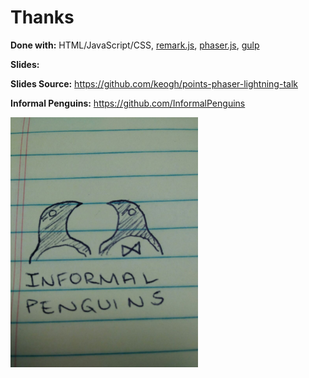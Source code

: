# Thanks

**Done with:** HTML/JavaScript/CSS, [remark.js](http://remarkjs.com/), [phaser.js](http://phaser.io/), [gulp](http://gulpjs.com/)

**Slides:**

**Slides Source:** https://github.com/keogh/points-phaser-lightning-talk

**Informal Penguins:** https://github.com/InformalPenguins

<img src="assets/slides/informalpenguins.jpg" border="0" alt="Informal Penguins Logo" width="300px" />